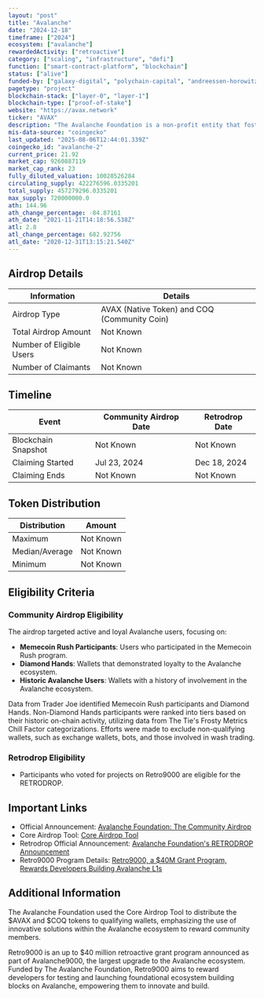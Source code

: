 ```yaml
---
layout: "post"
title: "Avalanche"
date: "2024-12-18"
timeframe: ["2024"]
ecosystem: ["avalanche"]
rewardedActivity: ["retroactive"]
category: ["scaling", "infrastructure", "defi"]
function: ["smart-contract-platform", "blockchain"]
status: ["alive"]
funded-by: ["galaxy-digital", "polychain-capital", "andreessen-horowitz-a16z", "world-liberty-financial", "dragonfly-capital", "defiance-capital"]
pagetype: "project"
blockchain-stack: ["layer-0", "layer-1"]
blockchain-type: ["proof-of-stake"]
website: "https://avax.network"
ticker: "AVAX"
description: "The Avalanche Foundation is a non-profit entity that fosters the advancement and growth of the Avalanche platform for the world."
mis-data-source: "coingecko"
last_updated: "2025-08-06T12:44:01.339Z"
coingecko_id: "avalanche-2"
current_price: 21.92
market_cap: 9260887119
market_cap_rank: 23
fully_diluted_valuation: 10028526284
circulating_supply: 422276596.0335201
total_supply: 457279296.0335201
max_supply: 720000000.0
ath: 144.96
ath_change_percentage: -84.87161
ath_date: "2021-11-21T14:18:56.538Z"
atl: 2.8
atl_change_percentage: 682.92756
atl_date: "2020-12-31T13:15:21.540Z"
---
```


## Airdrop Details

| Information              | Details                                      |
| ------------------------ | -------------------------------------------- |
| Airdrop Type             | AVAX (Native Token) and COQ (Community Coin) |
| Total Airdrop Amount     | Not Known                                    |
| Number of Eligible Users | Not Known                                    |
| Number of Claimants      | Not Known                                    |

## Timeline

| Event               | Community Airdrop Date | Retrodrop Date |
| ------------------- | ---------------------- | -------------- |
| Blockchain Snapshot | Not Known              | Not Known      |
| Claiming Started    | Jul 23, 2024           | Dec 18, 2024   |
| Claiming Ends       | Not Known              | Not Known      |

## Token Distribution

| Distribution   | Amount    |
| -------------- | --------- |
| Maximum        | Not Known |
| Median/Average | Not Known |
| Minimum        | Not Known |

## Eligibility Criteria

### Community Airdrop Eligibility

The airdrop targeted active and loyal Avalanche users, focusing on:

- **Memecoin Rush Participants**: Users who participated in the Memecoin Rush program.
- **Diamond Hands**: Wallets that demonstrated loyalty to the Avalanche ecosystem.
- **Historic Avalanche Users**: Wallets with a history of involvement in the Avalanche ecosystem.

Data from Trader Joe identified Memecoin Rush participants and Diamond Hands. Non-Diamond Hands participants were ranked into tiers based on their historic on-chain activity, utilizing data from The Tie's Frosty Metrics Chill Factor categorizations. Efforts were made to exclude non-qualifying wallets, such as exchange wallets, bots, and those involved in wash trading.

### Retrodrop Eligibility

- Participants who voted for projects on Retro9000 are eligible for the RETRODROP.

## Important Links

- Official Announcement: [Avalanche Foundation: The Community Airdrop](https://www.avax.network/blog/avalanche-foundation-the-community-airdrop)
- Core Airdrop Tool: [Core Airdrop Tool](https://www.avax.network/blog/core-airdrop-tool-distribute-tokens-and-reward-your-community-on-avalanche)
- Retrodrop Official Announcement: [Avalanche Foundation's RETRODROP Announcement](https://x.com/AvalancheFDN/status/1869429830196048212)
- Retro9000 Program Details: [Retro9000, a $40M Grant Program, Rewards Developers Building Avalanche L1s](https://www.avax.network/blog/retro9000-a-40m-grant-program-rewards-developers-building-avalanche-l1s)

## Additional Information

The Avalanche Foundation used the Core Airdrop Tool to distribute the $AVAX and $COQ tokens to qualifying wallets, emphasizing the use of innovative solutions within the Avalanche ecosystem to reward community members.

Retro9000 is an up to $40 million retroactive grant program announced as part of Avalanche9000, the largest upgrade to the Avalanche ecosystem. Funded by The Avalanche Foundation, Retro9000 aims to reward developers for testing and launching foundational ecosystem building blocks on Avalanche, empowering them to innovate and build.